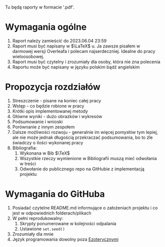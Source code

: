 Tu będą raporty w formacie '.pdf'.

# Wymagania ogólne
1. Raport należy zamieścić do 2023.06.04 23:59
2. Raport musi być napisany w $\LaTeX$ u. Ja zawsze pisałem w darmowej wersji Overleafa i polecam najserdeczniej. Idealne do pracy wieloosobowej.
3. Raport musi być czytelny i zrozumiały dla osoby, która nie zna polecenia
4. Raportu może być napisany w języku polskim bądź angielskim

# Propozycja rozdziałów
1. Streszczenie - pisane na koniec całej pracy
4. Wstęp - co będzie robione w pracy
3. Krótki opis implementowanej metody
4. Główne wyniki - dużo obrazków i wykresów
5. Podsumowanie i wnioski
6. Porównanie z innym zespołem
6. Dalsze możliwości rozwoju - generalnie im więcej pomysłów tym lepiej, ale nie może jednak długością przekraczać podsumowania, bo to źle świadczy o ilości wykonanej pracy
2. Bibliografia:
    1. Wykonana w Bib $\TeX$
    1. Wszystkie rzeczy wymienione w Bibliografii muszą mieć odwołania w treści
    1. Odwołanie do publicznego repo na GitHubie z implementacją projektu

# Wymagania do GitHuba
1. Posiadać czytelne README.md informujące o założeniach projektu i co jest w odpowiednich folderach/plikach
1. W pełni reprodukowalny:
    1. Skrypty ponumerowane w kolejności odpalania
    2. Ustawione `set.seed()`
2. Zrozumiały dla mnie
4. Język programowania dowolny poza [Ezoterycznymi](https://en.wikipedia.org/wiki/Esoteric_programming_language)
